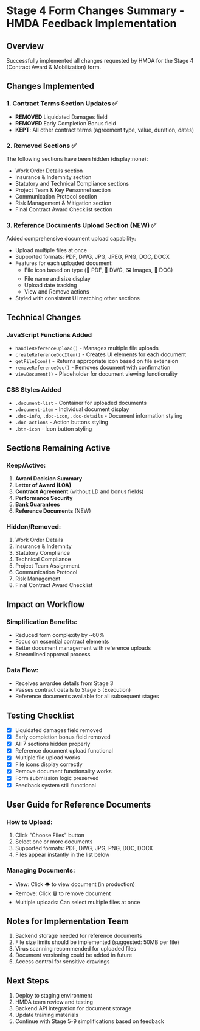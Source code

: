 # Stage 4 Form Changes Summary - HMDA Feedback Implementation

## Overview
Successfully implemented all changes requested by HMDA for the Stage 4 (Contract Award & Mobilization) form.

## Changes Implemented

### 1. Contract Terms Section Updates ✅
- **REMOVED** Liquidated Damages field
- **REMOVED** Early Completion Bonus field
- **KEPT**: All other contract terms (agreement type, value, duration, dates)

### 2. Removed Sections ✅
The following sections have been hidden (display:none):
- Work Order Details section
- Insurance & Indemnity section
- Statutory and Technical Compliance sections
- Project Team & Key Personnel section
- Communication Protocol section
- Risk Management & Mitigation section
- Final Contract Award Checklist section

### 3. Reference Documents Upload Section (NEW) ✅
Added comprehensive document upload capability:
- Upload multiple files at once
- Supported formats: PDF, DWG, JPG, JPEG, PNG, DOC, DOCX
- Features for each uploaded document:
  - File icon based on type (📄 PDF, 📐 DWG, 🖼️ Images, 📝 DOC)
  - File name and size display
  - Upload date tracking
  - View and Remove actions
- Styled with consistent UI matching other sections

## Technical Changes

### JavaScript Functions Added
- `handleReferenceUpload()` - Manages multiple file uploads
- `createReferenceDocItem()` - Creates UI elements for each document
- `getFileIcon()` - Returns appropriate icon based on file extension
- `removeReferenceDoc()` - Removes document with confirmation
- `viewDocument()` - Placeholder for document viewing functionality

### CSS Styles Added
- `.document-list` - Container for uploaded documents
- `.document-item` - Individual document display
- `.doc-info`, `.doc-icon`, `.doc-details` - Document information styling
- `.doc-actions` - Action buttons styling
- `.btn-icon` - Icon button styling

## Sections Remaining Active

### Keep/Active:
1. **Award Decision Summary**
2. **Letter of Award (LOA)**
3. **Contract Agreement** (without LD and bonus fields)
4. **Performance Security**
5. **Bank Guarantees**
6. **Reference Documents** (NEW)

### Hidden/Removed:
1. Work Order Details
2. Insurance & Indemnity
3. Statutory Compliance
4. Technical Compliance
5. Project Team Assignment
6. Communication Protocol
7. Risk Management
8. Final Contract Award Checklist

## Impact on Workflow

### Simplification Benefits:
- Reduced form complexity by ~60%
- Focus on essential contract elements
- Better document management with reference uploads
- Streamlined approval process

### Data Flow:
- Receives awardee details from Stage 3
- Passes contract details to Stage 5 (Execution)
- Reference documents available for all subsequent stages

## Testing Checklist
- [x] Liquidated damages field removed
- [x] Early completion bonus field removed
- [x] All 7 sections hidden properly
- [x] Reference document upload functional
- [x] Multiple file upload works
- [x] File icons display correctly
- [x] Remove document functionality works
- [x] Form submission logic preserved
- [x] Feedback system still functional

## User Guide for Reference Documents

### How to Upload:
1. Click "Choose Files" button
2. Select one or more documents
3. Supported formats: PDF, DWG, JPG, PNG, DOC, DOCX
4. Files appear instantly in the list below

### Managing Documents:
- View: Click 👁️ to view document (in production)
- Remove: Click 🗑️ to remove document
- Multiple uploads: Can select multiple files at once

## Notes for Implementation Team
1. Backend storage needed for reference documents
2. File size limits should be implemented (suggested: 50MB per file)
3. Virus scanning recommended for uploaded files
4. Document versioning could be added in future
5. Access control for sensitive drawings

## Next Steps
1. Deploy to staging environment
2. HMDA team review and testing
3. Backend API integration for document storage
4. Update training materials
5. Continue with Stage 5-9 simplifications based on feedback